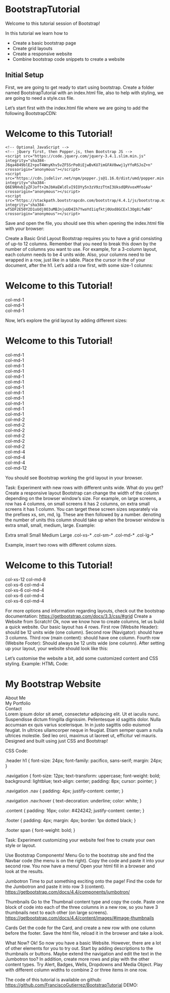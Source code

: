 # BootstrapTutorial

Welcome to this tutorial session of Bootstrap!

In this tutorial we learn how to
 - Create a basic bootstrap page
 - Create grid layouts
 - Create a responsive website
 - Combine bootstrap code snippets to create a website

## Initial Setup
First, we are going to get ready to start using bootstrap. Create a folder named BootstrapTutorial with an index.html file, also to help with styling, we are going to need a style.css file.

Let’s start first with the index.html file where we are going to add the following BootstrapCDN:
<!doctype html>
<html lang="en">
  <head>
    <!-- Required meta tags -->
    <meta charset="utf-8">
    <meta name="viewport" content="width=device-width, initial-scale=1, shrink-to-fit=no">
    <link rel="stylesheet" href="style.css?v=1.0">
    <!-- Bootstrap CSS -->
    <link rel="stylesheet" href="https://stackpath.bootstrapcdn.com/bootstrap/4.4.1/css/bootstrap.min.css" integrity="sha384-Vkoo8x4CGsO3+Hhxv8T/Q5PaXtkKtu6ug5TOeNV6gBiFeWPGFN9MuhOf23Q9Ifjh" crossorigin="anonymous">
    <title>Bootstrap Tutorial</title>
  </head>
  <body>
    <h1>Welcome to this Tutorial!</h1>

    <!-- Optional JavaScript -->
    <!-- jQuery first, then Popper.js, then Bootstrap JS -->
    <script src="https://code.jquery.com/jquery-3.4.1.slim.min.js" integrity="sha384-J6qa4849blE2+poT4WnyKhv5vZF5SrPo0iEjwBvKU7imGFAV0wwj1yYfoRSJoZ+n" crossorigin="anonymous"></script>
    <script src="https://cdn.jsdelivr.net/npm/popper.js@1.16.0/dist/umd/popper.min.js" integrity="sha384-Q6E9RHvbIyZFJoft+2mJbHaEWldlvI9IOYy5n3zV9zzTtmI3UksdQRVvoxMfooAo" crossorigin="anonymous"></script>
    <script src="https://stackpath.bootstrapcdn.com/bootstrap/4.4.1/js/bootstrap.min.js" integrity="sha384-wfSDF2E50Y2D1uUdj0O3uMBJnjuUD4Ih7YwaYd1iqfktj0Uod8GCExl3Og8ifwB6" crossorigin="anonymous"></script>
  </body>
</html>
Save and open the file, you should see this when opening the index.html file with your browser:

Create a Basic Grid Layout
Bootstrap requires you to have a grid consisting of up-to 12 columns. Remember that you need to break this down by the number of columns you want to use. For example, for a 3-column layout, each column needs to be 4 units wide. Also, your columns need to be wrapped in a row, just like in a table.
Place the cursor in the <body> of your document, after the h1. Let’s add a row first, with some size-1 columns:
<body>
  <h1>Welcome to this Tutorial!</h1>

  <div class="row">
    <div class="col-md-1">col-md-1</div>
    <div class="col-md-1">col-md-1</div>
    <div class="col-md-1">col-md-1</div>
  </div>

Now, let’s explore the grid layout by adding different sizes:

<body>
  <h1>Welcome to this Tutorial!</h1>

  <div class="row">
    <div class="col-md-1">col-md-1</div>
    <div class="col-md-1">col-md-1</div>
    <div class="col-md-1">col-md-1</div>
    <div class="col-md-1">col-md-1</div>
    <div class="col-md-1">col-md-1</div>
    <div class="col-md-1">col-md-1</div>
    <div class="col-md-1">col-md-1</div>
    <div class="col-md-1">col-md-1</div>
    <div class="col-md-1">col-md-1</div>
    <div class="col-md-1">col-md-1</div>
    <div class="col-md-1">col-md-1</div>
    <div class="col-md-1">col-md-1</div>
  </div>

  <div class="row">
    <div class="col-md-2">col-md-2</div>
    <div class="col-md-2">col-md-2</div>
    <div class="col-md-2">col-md-2</div>
    <div class="col-md-2">col-md-2</div>
    <div class="col-md-2">col-md-2</div>
    <div class="col-md-2">col-md-2</div>
  </div>

  <div class="row">
    <div class="col-md-4">col-md-4</div>
    <div class="col-md-4">col-md-4</div>
    <div class="col-md-4">col-md-4</div>
  </div>

  <div class="row">
    <div class="col-md-12">col-md-12</div>
  </div>

You should see Bootstrap working the grid layout in your browser.

Task:
Experiment with new rows with different units wide. What do you get?
Create a responsive layout
Bootstrap can change the width of the column depending on the browser window’s size. For example, on large screens, a row has 4 columns, on small screens it has 2 columns, on extra small screens it has 1 column.
You can target these screen sizes separately via the prefixes xs, sm, md, lg. These are then followed by a number. denoting the number of units this column should take up when the browser window is extra small, small, medium, large. Example:
 
Extra small
Small
Medium
Large
.col-xs-*
.col-sm-*
.col-md-*
.col-lg-*

Example, insert two rows with different column sizes.

<body>
  <h1>Welcome to this Tutorial!</h1>

  <div class="row">
    <div class="col-xs-12 col-md-8">col-xs-12 col-md-8</div>
    <div class="col-xs-6 col-md-4">col-xs-6 col-md-4</div>
  </div>

  <div class="row">
    <div class="col-xs-6 col-md-4">col-xs-6 col-md-4</div>
    <div class="col-xs-6 col-md-4">col-xs-6 col-md-4</div>
    <div class="col-xs-6 col-md-4">col-xs-6 col-md-4</div>
  </div>


For more options and information regarding layouts, check out the bootstrap documentation:
https://getbootstrap.com/docs/3.3/css/#grid
Create a Website from Scratch!
Ok, now we know how to create columns, let us build a quick website. Our basic layout has 4 rows.
First row (Website Header): should be 12 units wide (one column).
Second row (Navigator): should have 3 columns. 
Third row (main content): should have one column.
Fourth row (Website Footer): Should always be 12 units wide (one column).
After setting up your layout, your website should look like this:

Let’s customise the website a bit, add some customized content and CSS styling.
Example:
HTML Code:

<!doctype html>
<html lang="en">
<head>
  <!-- Required meta tags -->
  <meta charset="utf-8">
  <meta name="viewport" content="width=device-width, initial-scale=1, shrink-to-fit=no">
  <link rel="stylesheet" href="style.css?v=1.0">
  <!-- Bootstrap CSS -->
  <link rel="stylesheet" href="https://stackpath.bootstrapcdn.com/bootstrap/4.4.1/css/bootstrap.min.css" integrity="sha384-Vkoo8x4CGsO3+Hhxv8T/Q5PaXtkKtu6ug5TOeNV6gBiFeWPGFN9MuhOf23Q9Ifjh" crossorigin="anonymous">
  <title>Bootstrap Tutorial</title>
</head>
<body>
  <div class="row">
    <div class="header col-xs-12 col-md-8">
      <h1>My Bootstrap Website</h1>
    </div>
  </div>

  <div class="row navigation">
    <div class="nav col-xs-6 col-md-4">About Me</div>
    <div class="nav col-xs-6 col-md-4">My Portfolio</div>
    <div class="nav col-xs-6 col-md-4">Contact</div>
  </div>

  <div class="row content">
    <div class="col-xs-12 col-md-8">Lorem ipsum dolor sit amet, consectetur adipiscing elit. Ut et iaculis nunc. Suspendisse dictum fringilla dignissim. Pellentesque id sagittis dolor. Nulla accumsan ex quis varius scelerisque. In in justo sagittis odio euismod feugiat. In ultrices ullamcorper neque in feugiat. Etiam semper quam a nulla ultrices molestie. Sed leo orci, maximus ut laoreet ut, efficitur vel mauris.</div>
  </div>

  <div class="row footer">
    <div class="col-xs-12 col-md-8">Designed and built using just <span>CSS</span> and <span>Bootstrap!</span></div>
  </div>



  <!-- Optional JavaScript -->
  <!-- jQuery first, then Popper.js, then Bootstrap JS -->
  <script src="https://code.jquery.com/jquery-3.4.1.slim.min.js" integrity="sha384-J6qa4849blE2+poT4WnyKhv5vZF5SrPo0iEjwBvKU7imGFAV0wwj1yYfoRSJoZ+n" crossorigin="anonymous"></script>
  <script src="https://cdn.jsdelivr.net/npm/popper.js@1.16.0/dist/umd/popper.min.js" integrity="sha384-Q6E9RHvbIyZFJoft+2mJbHaEWldlvI9IOYy5n3zV9zzTtmI3UksdQRVvoxMfooAo" crossorigin="anonymous"></script>
  <script src="https://stackpath.bootstrapcdn.com/bootstrap/4.4.1/js/bootstrap.min.js" integrity="sha384-wfSDF2E50Y2D1uUdj0O3uMBJnjuUD4Ih7YwaYd1iqfktj0Uod8GCExl3Og8ifwB6" crossorigin="anonymous"></script>
</body>
</html>

CSS Code:

.header h1 {
  font-size: 24px;
  font-family: pacifico, sans-serif;
  margin: 24px;
}

.navigation {
  font-size: 12px;
  text-transform: uppercase;
  font-weight: bold;
  background: lightblue;
  text-align: center;
  padding: 8px;
  cursor: pointer;
}

.navigation .nav {
  padding: 4px;
  justify-content: center;
}

.navigation .nav:hover {
  text-decoration: underline;
  color: white;
}

.content {
  padding: 16px;
  color: #424242;
  justify-content: center;
}

.footer {
  padding: 4px;
  margin: 4px;
  border: 1px dotted black;
}

.footer span {
  font-weight: bold;
}

Task:
Experiment customizing your website feel free to create your own style or layout.


Use Bootstrap Components!
Menu
Go to the bootstrap site and find the Navbar code (the menu is on the right). Copy the code and paste it into your second row. You now have a menu!  Open your html fill in a browser and look at the results.

Jumbotron
Time to put something exciting onto the page! Find the code for the Jumbotron and paste it into row 3 (content). 
https://getbootstrap.com/docs/4.4/components/jumbotron/

Thumbnails
Go to the Thumbnail content type and copy the code. Paste one block of code into each of the three columns in a new row, so you have 3 thumbnails next to each other (on large screens).
https://getbootstrap.com/docs/4.4/content/images/#image-thumbnails

Cards
Get the code for the Card, and create a new row with one column before the footer. Save the html file, reload it in the browser and take a look.


What Now?
Ok! So now you have a basic Website. However, there are a lot of other elements for you to try out. Start by adding descriptions to the thumbnails or buttons. Maybe extend the navigation and edit the text in the Jumbotron too?
In addition, create more rows and play with the other content types. Try Alert, Badges, Wells, Dropdowns and Media Object. Play with different column widths to combine 2 or three items in one row.

The code of this tutorial is available on github:
https://github.com/FranciscoGutierrez/BootstrapTutorial
DEMO:



